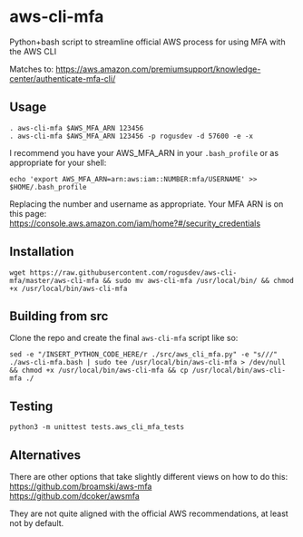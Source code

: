 # aws-cli-mfa
Python+bash script to streamline official AWS process for using MFA with the AWS CLI

Matches to: https://aws.amazon.com/premiumsupport/knowledge-center/authenticate-mfa-cli/

## Usage
    . aws-cli-mfa $AWS_MFA_ARN 123456
    . aws-cli-mfa $AWS_MFA_ARN 123456 -p rogusdev -d 57600 -e -x

I recommend you have your AWS_MFA_ARN in your `.bash_profile` or as appropriate for your shell:

    echo 'export AWS_MFA_ARN=arn:aws:iam::NUMBER:mfa/USERNAME' >> $HOME/.bash_profile

Replacing the number and username as appropriate. Your MFA ARN is on this page:\
https://console.aws.amazon.com/iam/home?#/security_credentials

## Installation

    wget https://raw.githubusercontent.com/rogusdev/aws-cli-mfa/master/aws-cli-mfa && sudo mv aws-cli-mfa /usr/local/bin/ && chmod +x /usr/local/bin/aws-cli-mfa

## Building from src
Clone the repo and create the final `aws-cli-mfa` script like so:

    sed -e "/INSERT_PYTHON_CODE_HERE/r ./src/aws_cli_mfa.py" -e "s///" ./aws-cli-mfa.bash | sudo tee /usr/local/bin/aws-cli-mfa > /dev/null && chmod +x /usr/local/bin/aws-cli-mfa && cp /usr/local/bin/aws-cli-mfa ./

## Testing

    python3 -m unittest tests.aws_cli_mfa_tests

## Alternatives
There are other options that take slightly different views on how to do this:\
https://github.com/broamski/aws-mfa \
https://github.com/dcoker/awsmfa

They are not quite aligned with the official AWS recommendations, at least not by default.
